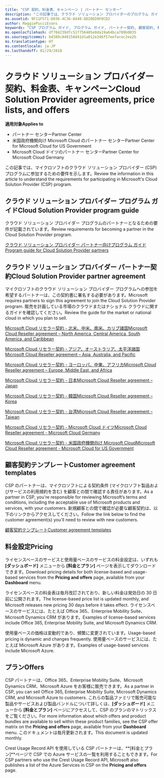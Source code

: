 ```yaml
---
title: "CSP 契約、料金表、キャンペーン | パートナー センター"
description: "この記事では、クラウド ソリューション プロバイダーのプログラム ガイド、パートナー契約、顧客契約、料金表、提供できる製品とサービスへのリンクを示します。"
ms.assetid: 9F11F571-D036-4C36-8440-8D20ED9F0CD2
author: MaggiePucciEvans
keywords: "CSP プログラム ガイド, プログラム ガイド, パートナー契約, 顧客契約, 料金表, キャンペーン"
ms.openlocfilehash: df704239dfc51f756405e0da19a64bca709b0035
ms.sourcegitcommit: bd389c848158d41d1a012e246f57eefacec2ea2b
ms.translationtype: HT
ms.contentlocale: ja-JP
ms.lasthandoff: 01/29/2018
---
```

# <a name="cloud-solution-provider-agreements-price-lists-and-offers"></a><span data-ttu-id="b3b3b-104">クラウド ソリューション プロバイダー契約、料金表、キャンペーン</span><span class="sxs-lookup"><span data-stu-id="b3b3b-104">Cloud Solution Provider agreements, price lists, and offers</span></span>

**<span data-ttu-id="b3b3b-105">適用対象</span><span class="sxs-lookup"><span data-stu-id="b3b3b-105">Applies to</span></span>**

-  <span data-ttu-id="b3b3b-106">パートナー センター</span><span class="sxs-lookup"><span data-stu-id="b3b3b-106">Partner Center</span></span>
-  <span data-ttu-id="b3b3b-107">米国政府機関向け Microsoft Cloud のパートナー センター</span><span class="sxs-lookup"><span data-stu-id="b3b3b-107">Partner Center for Microsoft Cloud for US Government</span></span>
-  <span data-ttu-id="b3b3b-108">Microsoft Cloud ドイツのパートナー センター</span><span class="sxs-lookup"><span data-stu-id="b3b3b-108">Partner Center for Microsoft Cloud Germany</span></span>


<span data-ttu-id="b3b3b-109">この記事では、マイクロソフトのクラウド ソリューション プロバイダー (CSP) プログラムに参加するための要件を示します。</span><span class="sxs-lookup"><span data-stu-id="b3b3b-109">Review the information in this article to understand the requirements for participating in Microsoft's Cloud Solution Provider (CSP) program.</span></span> 

## <a href="" id="programguide"></a><span data-ttu-id="b3b3b-110">クラウド ソリューション プロバイダー プログラム ガイド</span><span class="sxs-lookup"><span data-stu-id="b3b3b-110">Cloud Solution Provider program guide</span></span>


<span data-ttu-id="b3b3b-111">クラウド ソリューション プロバイダー プログラムのパートナーとなるための要件が記載されています。</span><span class="sxs-lookup"><span data-stu-id="b3b3b-111">Review requirements for becoming a partner in the Cloud Solution Provider program.</span></span>

[<span data-ttu-id="b3b3b-112">クラウド ソリューション プロバイダー パートナー向けプログラム ガイド</span><span class="sxs-lookup"><span data-stu-id="b3b3b-112">Program guide for Cloud Solution Provider partners</span></span>](http://go.microsoft.com/fwlink/p/?LinkId=617100)

## <a href="" id="partneragreement"></a><span data-ttu-id="b3b3b-113">クラウド ソリューション プロバイダー パートナー契約</span><span class="sxs-lookup"><span data-stu-id="b3b3b-113">Cloud Solution Provider partner agreement</span></span>


<span data-ttu-id="b3b3b-114">マイクロソフトのクラウド ソリューション プロバイダー プログラムへの参加を希望するパートナーは、この契約書に署名する必要があります。</span><span class="sxs-lookup"><span data-stu-id="b3b3b-114">Microsoft requires partners to sign this agreement to join the Cloud Solution Provider program.</span></span> <span data-ttu-id="b3b3b-115">販売を計画している市場のクラウドまたはナショナル クラウドに関するガイドを確認してください。</span><span class="sxs-lookup"><span data-stu-id="b3b3b-115">Review the guide for the market or national cloud in which you plan to sell.</span></span>

[<span data-ttu-id="b3b3b-116">Microsoft Cloud リセラー契約 - 北米、中米、南米、カリブ諸国</span><span class="sxs-lookup"><span data-stu-id="b3b3b-116">Microsoft Cloud Reseller agreement – North America, Central America, South America, and Caribbean</span></span>](http://download.microsoft.com/download/2/C/8/2C8CAC17-FCE7-4F51-9556-4D77C7022DF5/MCRA2017_AOC_ENG_Sep20172_CR.pdf)

[<span data-ttu-id="b3b3b-117">Microsoft Cloud リセラー契約 - アジア、オーストラリア、太平洋諸国</span><span class="sxs-lookup"><span data-stu-id="b3b3b-117">Microsoft Cloud Reseller agreement – Asia, Australia, and Pacific</span></span>](http://download.microsoft.com/download/2/C/8/2C8CAC17-FCE7-4F51-9556-4D77C7022DF5/MCRA2017_APOC_ENG_Sep20172_CR.pdf)

[<span data-ttu-id="b3b3b-118">Microsoft Cloud リセラー契約 - ヨーロッパ、中東、アフリカ</span><span class="sxs-lookup"><span data-stu-id="b3b3b-118">Microsoft Cloud Reseller agreement – Europe, Middle East, and Africa</span></span>](http://download.microsoft.com/download/2/C/8/2C8CAC17-FCE7-4F51-9556-4D77C7022DF5/MCRA2017_EOC_ENG_Sep20172_CR.pdf)

[<span data-ttu-id="b3b3b-119">Microsoft Cloud リセラー契約 - 日本</span><span class="sxs-lookup"><span data-stu-id="b3b3b-119">Microsoft Cloud Reseller agreement – Japan</span></span>](http://download.microsoft.com/download/2/C/8/2C8CAC17-FCE7-4F51-9556-4D77C7022DF5/MCRA2017_JPN_ENG_Sep20172_CR.pdf)

[<span data-ttu-id="b3b3b-120">Microsoft Cloud リセラー契約 - 韓国</span><span class="sxs-lookup"><span data-stu-id="b3b3b-120">Microsoft Cloud Reseller agreement – Korea</span></span>](http://download.microsoft.com/download/2/C/8/2C8CAC17-FCE7-4F51-9556-4D77C7022DF5/MCRA2017_KOR_ENG_Sep20172_CR.pdf)

[<span data-ttu-id="b3b3b-121">Microsoft Cloud リセラー契約 - 台湾</span><span class="sxs-lookup"><span data-stu-id="b3b3b-121">Microsoft Cloud Reseller agreement – Taiwan</span></span>](http://download.microsoft.com/download/2/C/8/2C8CAC17-FCE7-4F51-9556-4D77C7022DF5/MCRA2017_TAI_ENG_Sep20172_CR.pdf)

[<span data-ttu-id="b3b3b-122">Microsoft Cloud リセラー契約 - Microsoft Cloud ドイツ</span><span class="sxs-lookup"><span data-stu-id="b3b3b-122">Microsoft Cloud Reseller agreement - Microsoft Cloud Germany</span></span>](http://download.microsoft.com/download/2/C/8/2C8CAC17-FCE7-4F51-9556-4D77C7022DF5/MCA2017Agr_EMEA_EU-EFTA_GER_ENG_Sep20173_GermanCloud.pdf)

[<span data-ttu-id="b3b3b-123">Microsoft Cloud リセラー契約 - 米国政府機関向け Microsoft Cloud</span><span class="sxs-lookup"><span data-stu-id="b3b3b-123">Microsoft Cloud Reseller agreement - Microsoft Cloud for US Government</span></span>](http://download.microsoft.com/download/2/C/8/2C8CAC17-FCE7-4F51-9556-4D77C7022DF5/MCRA2017_AOC_USGCC_ENG_Sep20172_CR.pdf)

## <a href="" id="customeragreementtemplate"></a><span data-ttu-id="b3b3b-124">顧客契約テンプレート</span><span class="sxs-lookup"><span data-stu-id="b3b3b-124">Customer agreement templates</span></span>


<span data-ttu-id="b3b3b-125">CSP のパートナーは、マイクロソフトによる契約条件 (マイクロソフト製品およびサービスの利用規約を含む) を顧客との間で確認する責任があります。</span><span class="sxs-lookup"><span data-stu-id="b3b3b-125">As a partner in CSP, you're responsible for reviewing Microsoft’s terms and conditions, including the acceptable use of Microsoft products and services, with your customers.</span></span> <span data-ttu-id="b3b3b-126">新規顧客との間で確認が必要な顧客契約は、以下のリンクからアクセスしてください。</span><span class="sxs-lookup"><span data-stu-id="b3b3b-126">Follow the link below to find the customer agreement(s) you'll need to review with new customers.</span></span> 

[<span data-ttu-id="b3b3b-127">顧客契約テンプレート</span><span class="sxs-lookup"><span data-stu-id="b3b3b-127">Customer agreement templates</span></span>](agreements.md)

## <a name="pricing"></a><span data-ttu-id="b3b3b-128">料金設定</span><span class="sxs-lookup"><span data-stu-id="b3b3b-128">Pricing</span></span>


<span data-ttu-id="b3b3b-129">ライセンスベースのサービスと使用量ベースのサービスの料金設定は、いずれも **[ダッシュボード]** メニューから **[料金とプラン]** ページを表示してダウンロードできます。</span><span class="sxs-lookup"><span data-stu-id="b3b3b-129">Download pricing details for both license-based and usage-based services from the **Pricing and offers** page, available from your **Dashboard** menu.</span></span> 

<span data-ttu-id="b3b3b-130">ライセンスベースの料金表は毎月改訂されており、新しい料金は発効日の 30 日前に公開されます。</span><span class="sxs-lookup"><span data-stu-id="b3b3b-130">The license-based price list is updated monthly, and Microsoft releases new pricing 30 days before it takes effect.</span></span> <span data-ttu-id="b3b3b-131">ライセンスベースのサービスには、たとえば Office 365、Enterprise Mobility Suite、Microsoft Dynamics CRM があります。</span><span class="sxs-lookup"><span data-stu-id="b3b3b-131">Examples of license-based services include Office 365, Enterprise Mobility Suite, and Microsoft Dynamics CRM.</span></span> 

<span data-ttu-id="b3b3b-132">使用量ベースの価格は変動的であり、頻繁に変更されています。</span><span class="sxs-lookup"><span data-stu-id="b3b3b-132">Usage-based pricing is dynamic and changes frequently.</span></span> <span data-ttu-id="b3b3b-133">使用量ベースのサービスには、たとえば Microsoft Azure があります。</span><span class="sxs-lookup"><span data-stu-id="b3b3b-133">Examples of usage-based services include Microsoft Azure.</span></span>


## <a name="offers"></a><span data-ttu-id="b3b3b-134">プラン</span><span class="sxs-lookup"><span data-stu-id="b3b3b-134">Offers</span></span>


<span data-ttu-id="b3b3b-135">CSP パートナーは、Office 365、Enterprise Mobility Suite、Microsoft Dynamics CRM、Microsoft Azure をお客様に販売できます。</span><span class="sxs-lookup"><span data-stu-id="b3b3b-135">As a partner in CSP, you can sell Office 365, Enterprise Mobility Suite, Microsoft Dynamics CRM, and Microsoft Azure to customers.</span></span> <span data-ttu-id="b3b3b-136">これらの製品ファミリで販売可能な製品やサービスおよび製品バンドルについて詳しくは、**[ダッシュボード]** メニューから **[料金とプラン]** ページにアクセスして、CSP のプランのマトリックスをご覧ください。</span><span class="sxs-lookup"><span data-stu-id="b3b3b-136">For more information about which offers and product bundles are available to sell within these product families, see the CSP offer matrix on the **Pricing and offers** page, available from your **Dashboard** menu.</span></span> <span data-ttu-id="b3b3b-137">このドキュメントは毎月更新されます。</span><span class="sxs-lookup"><span data-stu-id="b3b3b-137">This document is updated monthly.</span></span>

<span data-ttu-id="b3b3b-138">Crest Usage Record API を使用している CSP パートナーは、**[料金とプラン]**ページで CSP での Azure サービスの一覧を利用することもできます。</span><span class="sxs-lookup"><span data-stu-id="b3b3b-138">For CSP partners who use the Crest Usage Record API, Microsoft also publishes a list of the Azure Services in CSP on the **Pricing and offers** page.</span></span>


